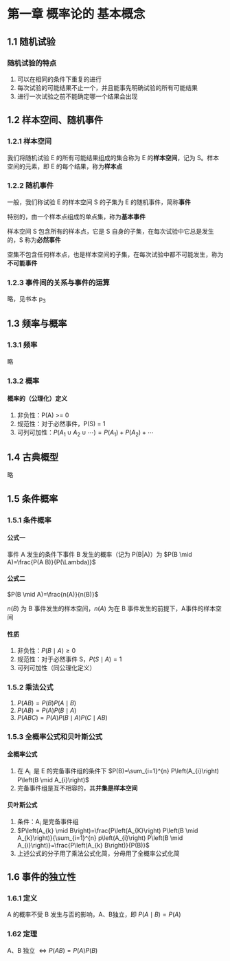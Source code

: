 # 第一章 概率论的 基本概念

## 1.1 随机试验

### 随机试验的特点

1. 可以在相同的条件下重复的进行
2. 每次试验的可能结果不止一个，并且能事先明确试验的所有可能结果
3. 进行一次试验之前不能确定哪一个结果会出现

## 1.2 样本空间、随机事件

### 1.2.1 样本空间

我们将随机试验 E 的所有可能结果组成的集合称为 E 的**样本空间**，记为 S。样本空间的元素，即 E 的每个结果，称为**样本点**

### 1.2.2 随机事件

一般，我们称试验 E 的样本空间 S 的子集为 E 的随机事件，简称**事件**

特别的，由一个样本点组成的单点集，称为**基本事件**

样本空间 S 包含所有的样本点，它是 S 自身的子集，在每次试验中它总是发生的，S 称为**必然事件**

空集不包含任何样本点，也是样本空间的子集，在每次试验中都不可能发生，称为**不可能事件**

### 1.2.3 事件间的关系与事件的运算

略，见书本 p<sub>3</sub>

## 1.3 频率与概率

### 1.3.1 频率

略

### 1.3.2 概率

#### 概率的（公理化）定义

1. 非负性：P(A) >= 0
2. 规范性：对于必然事件，P(S) = 1
3. 可列可加性：$P\left(A_{1} \cup A_{2} \cup \cdots\right)=P\left(A_{1}\right)+P\left(A_{2}\right)+\cdots$

## 1.4 古典概型

略

## 1.5 条件概率

### 1.5.1 条件概率

#### 公式一

事件 A 发生的条件下事件 B 发生的概率（记为 P(B|A)）为 $P(B \mid A)=\frac{P(A B)}{P(\Lambda)}$

#### 公式二

$P(B \mid A)=\frac{n(A)}{n(B)}$ 

$n(B)$ 为 B 事件发生的样本空间，$n(A)$ 为在 B 事件发生的前提下，A事件的样本空间

#### 性质

1. 非负性：$P(B \mid A) \geqslant 0$
2. 规范性：对于必然事件 S，$P(S \mid A)=1$
3. 可列可加性（同公理化定义）

### 1.5.2 乘法公式

1. $P(A B)=P(B) P(A \mid B)$
2. $P(A B)=P(A) P(B \mid A)$
3. $P(A B C)=P(A) P(B \mid A) P(C \mid A B)$

### 1.5.3 全概率公式和贝叶斯公式

#### 全概率公式

1. 在 A<sub>i </sub> 是 E 的完备事件组的条件下 $P(B)=\sum_{i=1}^{n} P\left(A_{i}\right) P\left(B \mid A_{i}\right)$
2. 完备事件组是互不相容的，其**并集是样本空间**

#### 贝叶斯公式

1. 条件：A<sub>i</sub> 是完备事件组
2. $P\left(A_{k} \mid B\right)=\frac{P\left(A_{K}\right) P\left(B \mid A_{k}\right)}{\sum_{i=1}^{n} p\left(A_{i}\right) P\left(B \mid A_{i}\right)}=\frac{P\left(A_{k} B\right)}{P(B)}$
3. 上述公式的分子用了乘法公式化简，分母用了全概率公式化简

## 1.6 事件的独立性

### 1.6.1 定义

A 的概率不受 B 发生与否的影响，A、B独立，即 $P\left(A \mid B\right)=P(A)$ 

### 1.62 定理

A、B 独立 $\Leftrightarrow P(A B)=P(A) P(B)$ 